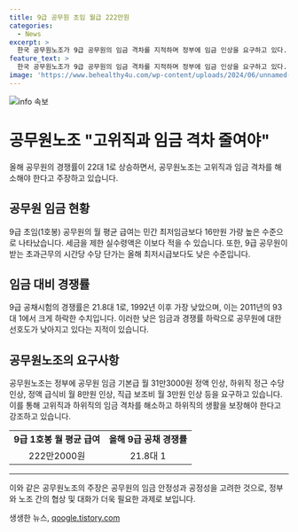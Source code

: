 ```yaml
---
title: 9급 공무원 초임 월급 222만원
categories:
  - News
excerpt: >
  한국 공무원노조가 9급 공무원의 임금 격차를 지적하며 정부에 임금 인상을 요구하고 있다. 올해 9급 1호봉의 월 평균 급여는 민간 최저임금보다 높게 나타나지만, 고위직과 임금 격차로 하위직 공무원의 생활 보장에 대한 우려가 제기되고 있다. 공무원노조는 고위직과 하위직의 임금 격차를 줄이기 위해 정액 인상을 요구하고 있으며, 하위직 공무원의 경쟁률이 계속 하락하고 있다는 점을 강조하고 있다.
feature_text: >
  한국 공무원노조가 9급 공무원의 임금 격차를 지적하며 정부에 임금 인상을 요구하고 있다. 올해 9급 1호봉의 월 평균 급여는 민간 최저임금보다 높게 나타나지만, 고위직과 임금 격차로 하위직 공무원의 생활 보장에 대한 우려가 제기되고 있다. 공무원노조는 고위직과 하위직의 임금 격차를 줄이기 위해 정액 인상을 요구하고 있으며, 하위직 공무원의 경쟁률이 계속 하락하고 있다는 점을 강조하고 있다.
image: 'https://www.behealthy4u.com/wp-content/uploads/2024/06/unnamed-file.png'
---
```


<p><img src="https://www.behealthy4u.com/wp-content/uploads/2024/06/unnamed-file.png" alt="info 속보" /></p>

<h1>공무원노조 "고위직과 임금 격차 줄여야"</h1>

<p data-ke-size="size16">올해 공무원의 경쟁률이 22대 1로 상승하면서, 공무원노조는 고위직과 임금 격차를 해소해야 한다고 주장하고 있습니다.</p>

<h2>공무원 임금 현황</h2>

<p data-ke-size="size16">9급 초임(1호봉) 공무원의 월 평균 급여는 민간 최저임금보다 16만원 가량 높은 수준으로 나타났습니다. 세금을 제한 실수령액은 이보다 적을 수 있습니다. 또한, 9급 공무원이 받는 초과근무의 시간당 수당 단가는 올해 최저시급보다도 낮은 수준입니다.</p>

<h2>임금 대비 경쟁률</h2>

<p data-ke-size="size16">9급 공채시험의 경쟁률은 21.8대 1로, 1992년 이후 가장 낮았으며, 이는 2011년의 93대 1에서 크게 하락한 수치입니다. 이러한 낮은 임금과 경쟁률 하락으로 공무원에 대한 선호도가 낮아지고 있다는 지적이 있습니다.</p>

<h2>공무원노조의 요구사항</h2>

<p data-ke-size="size16">공무원노조는 정부에 공무원 임금 기본급 월 31만3000원 정액 인상, 하위직 정근 수당 인상, 정액 급식비 월 8만원 인상, 직급 보조비 월 3만원 인상 등을 요구하고 있습니다. 이를 통해 고위직과 하위직의 임금 격차를 해소하고 하위직의 생활을 보장해야 한다고 강조하고 있습니다.</p>

<table>
    <tr>
        <td style="text-align: center; height: 17px;"><b>9급 1호봉 월 평균 급여</b></td>
        <td style="text-align: center; height: 17px;"><b>올해 9급 공채 경쟁률</b></td>
    </tr>
    <tr>
        <td style="text-align: center; height: 17px;">222만2000원</td>
        <td style="text-align: center; height: 17px;">21.8대 1</td>
    </tr>
</table>

<hr>

<p data-ke-size="size16">이와 같은 공무원노조의 주장은 공무원의 임금 안정성과 공정성을 고려한 것으로, 정부와 노조 간의 협상 및 대화가 더욱 필요한 과제로 보입니다.</p>
생생한 뉴스, <a href="https://qoogle.tistory.com" rel="dofollow">qoogle.tistory.com</a>


